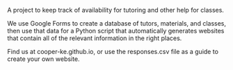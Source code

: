 A project to keep track of availability for tutoring and other help for classes.

We use Google Forms to create a database of tutors, materials, and classes, then use that data for a
Python script that automatically generates websites that contain all of the relevant information
in the right places.

Find us at cooper-ke.github.io, or use the responses.csv file as a guide to create your own website.